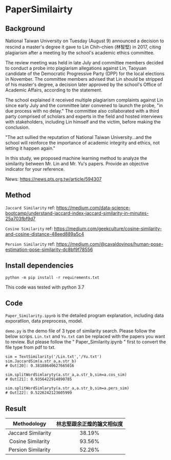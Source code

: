 # PaperSimilairty
## Background
National Taiwan University on Tuesday (August 9) announced a decision to rescind a master's degree it gave to Lin Chih-chien (林智堅) in 2017, citing plagiarism after a meeting by the school's academic ethics committee.

The review meeting was held in late July and committee members decided to conduct a probe into plagiarism allegations against Lin, Taoyuan candidate of the Democratic Progressive Party (DPP) for the local elections in November. The committee members advised that Lin should be stripped of his master's degree, a decision later approved by the school's Office of Academic Affairs, according to the statement.

The school explained it received multiple plagiarism complaints against Lin since early July and the committee later convened to launch the probe, "in due process with no delay." The committee also collaborated with a third party comprised of scholars and experts in the field and hosted interviews with stakeholders, including Lin himself and the victim, before making the conclusion.

"The act sullied the reputation of National Taiwan University...and the school will reinforce the importance of academic integrity and ethics, not letting it happen again."

In this study, we proposed machine learning method to analyze the similarity between Mr. Lin and Mr. Yu's papers. Provide an objective indicator for your reference.

News: https://news.pts.org.tw/article/594307

## Method
```Jaccard Similarity``` ref: https://medium.com/data-science-bootcamp/understand-jaccard-index-jaccard-similarity-in-minutes-25a703fbf9d7

```Cosine Similarity``` ref: https://medium.com/geekculture/cosine-similarity-and-cosine-distance-48eed889a5c4

```Persion Similarity``` ref: https://medium.com/@cavaldovinos/human-pose-estimation-pose-similarity-dc8bf9f78556


## Install dependencies

```
python -m pip install -r requirements.txt
```

This code was tested with python 3.7

## Code
```Paper_Similarity.ipynb``` is the detailed program explanation, including data exporatlion, data preprocess, model.

```demo.py``` is the demo file of 3 type of similarity search. Please follow the below scrips. ```Lin.txt``` and ```Yu.txt``` can be replaced with the papers you want to review. But please follow the " Paper_Similarity.ipynb " first to convert the file type from pdf to txt.

```
sim = TextSimilarity('/Lin.txt','/Yu.txt')
sim.JaccardSim(a.str_a,a.str_b)
# Out[20]: 0.38188640627665016

sim.splitWordSimlaryty(a.str_a,a.str_b,sim=a.cos_sim)
# Out[21]: 0.9356422914890785

sim.splitWordSimlaryty(a.str_a,a.str_b,sim=a.pers_sim)
# Out[22]: 0.5226242123605999
```

## Result
| Methodology | 林志堅跟余正煌的論文相似度 |
| :--: | :--: |
| Jaccard Similarity | 38.19% |
| Cosine Similarity | 93.56% |
| Persion Similarity | 52.26% |
